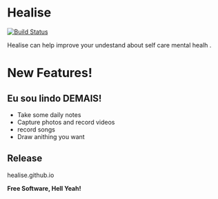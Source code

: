 # Healise

[![Build Status](https://travis-ci.org/joemccann/dillinger.svg?branch=master)](https://travis-ci.org/joemccann/dillinger)

Healise can help improve your undestand about self care mental healh .


# New Features!

## Eu sou lindo DEMAIS!

  - Take some daily notes
  - Capture photos and record videos
  - record songs
  - Draw anithing you want

Release
----

healise.github.io


**Free Software, Hell Yeah!**


